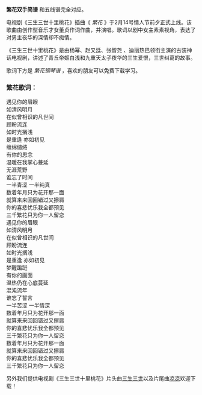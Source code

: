 

**繁花双手简谱** 和五线谱完全对应。

电视剧《三生三世十里桃花》插曲《 _繁花_
》于2月14号情人节前夕正式上线。该歌曲由创作型音乐才女董贞作词作曲，并演唱。歌词以剧中女主素素视角，表达了对男主夜华的深情却不痴情。

《三生三世十里桃花》是由杨幂、赵又廷、张智尧 、迪丽热巴领衔主演的古装神话电视剧，讲述了青丘帝姬白浅和九重天太子夜华的三生爱恨，三世纠葛的故事。

歌词下方是 _繁花钢琴谱_ ，喜欢的朋友可以免费下载学习。

### 繁花歌词：

遇见你的眉眼  
如清风明月  
在似曾相识的凡世间  
顾盼流连  
如时光搁浅  
是重逢 亦如初见  
缠绵缱绻  
有你的思念  
温暖在我掌心蔓延  
无涯荒野  
谁忘了时间  
一半青涩 一半纯真  
数着年月只为花开那一面  
就算来来回回错过又擦肩  
你的喜悲忧乐我全都预见  
三千繁花只为你一人留恋  
遇见你的眉眼  
如清风明月  
在似曾相识的凡世间  
顾盼流连  
如时光搁浅  
是重逢 亦如初见  
梦醒蹁跹  
有你的画面  
温热仍在心底蔓延  
混沌流年  
谁忘了誓言  
一半苦涩 一半情深  
数着年月只为花开那一面  
就算来来回回错过又擦肩  
你的喜悲忧乐我全都预见  
三千繁花只为你一人留恋  
数着年月只为花开那一面  
就算来来回回错过又擦肩  
你的喜悲忧乐我全都预见  
三千繁花只为你一人留恋  

另外我们提供电视剧《三生三世十里桃花》片头曲[三生三世](Music-7462-三生三世-电视剧-三生三世十里桃花-OP.html
"三生三世")以及片尾曲[凉凉](Music-7463-凉凉-电视剧-三生三世十里桃花-ED.html "凉凉")欢迎下载！


